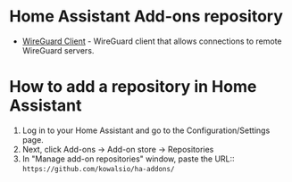 # Home Assistant Add-ons repository
- [WireGuard Client](https://github.com/kowalsio/ha-addons/tree/master/wireguardclient) - WireGuard client that allows connections to remote WireGuard servers.

# How to add a repository in Home Assistant
1. Log in to your Home Assistant and go to the Configuration/Settings page.
2. Next, click Add-ons -> Add-on store -> Repositories
3. In "Manage add-on repositories" window, paste the URL::
``` https://github.com/kowalsio/ha-addons/ ```
